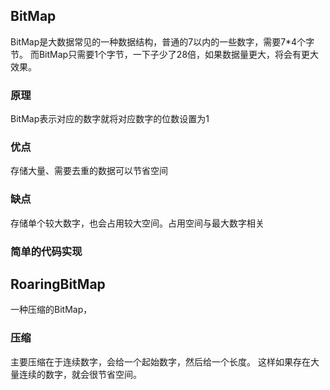 ## BitMap
BitMap是大数据常见的一种数据结构，普通的7以内的一些数字，需要7*4个字节。
而BitMap只需要1个字节，一下子少了28倍，如果数据量更大，将会有更大效果。


### 原理
BitMap表示对应的数字就将对应数字的位数设置为1

### 优点
存储大量、需要去重的数据可以节省空间

### 缺点
存储单个较大数字，也会占用较大空间。占用空间与最大数字相关

### 简单的代码实现

## RoaringBitMap
一种压缩的BitMap，

### 压缩
主要压缩在于连续数字，会给一个起始数字，然后给一个长度。
这样如果存在大量连续的数字，就会很节省空间。